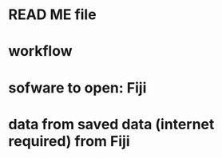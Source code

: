 # READ ME file 

# workflow 
# sofware to open: Fiji 
# data from saved data (internet required) from Fiji 
